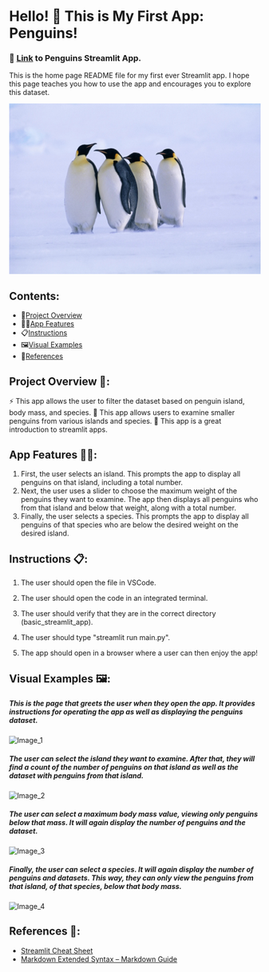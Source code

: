 # Hello! 👋 This is **My First App: Penguins!**

### 🔗 [Link](https://penguins-basic.streamlit.app) to Penguins Streamlit App.

This is the home page README file for my first ever Streamlit app. I hope this page teaches you how to use the app and encourages you to explore this dataset.

![Title Page Image](penguins.jpg)

## Contents:
- 🧩[Project Overview](#project-overview)
- 👩‍💻[App Features](#app-features)
- 📋[Instructions](#instructions)
- 🖼️[Visual Examples](#visual-examples)
- 📕[References](#references)

## Project Overview 🧩:
⚡ This app allows the user to filter the dataset based on penguin island, body mass, and species.
🔬 This app allows users to examine smaller penguins from various islands and species.
🌱 This app is a great introduction to streamlit apps.

## App Features 👩‍💻:
1) First, the user selects an island. This prompts the app to display all penguins on that island, including a total number.
2) Next, the user uses a slider to choose the maximum weight of the penguins they want to examine. The app then displays all penguins who from that island and below that weight, along with a total number.
3) Finally, the user selects a species. This prompts the app to display all penguins of that species who are below the desired weight on the desired island.

## Instructions 📋:
1. The user should open the file in VSCode. 

2. The user should open the code in an integrated terminal.

3. The user should verify that they are in the correct directory (basic_streamlit_app).

4. The user should type "streamlit run main.py".

5. The app should open in a browser where a user can then enjoy the app!

## Visual Examples 🖼️:

##### This is the page that greets the user when they open the app. It provides instructions for operating the app as well as displaying the penguins dataset.
![Image_1](https://github.com/user-attachments/assets/bc0114a4-1157-46bb-8098-67683aef67c8)

##### The user can select the island they want to examine. After that, they will find a count of the number of penguins on that island as well as the dataset with penguins from that island.
![Image_2](https://github.com/user-attachments/assets/baccb51d-3c02-4917-8d33-a6735bd683c8)

##### The user can select a maximum body mass value, viewing only penguins below that mass. It will again display the number of penguins and the dataset.
![Image_3](https://github.com/user-attachments/assets/c0a4602a-ed8d-47b0-b4ba-7c5bdd471518)

##### Finally, the user can select a species. It will again display the number of penguins and datasets. This way, they can only view the penguins from that island, of that species, below that body mass.
![Image_4](https://github.com/user-attachments/assets/e1ddd34f-3daa-4034-a537-a045d0c6ac3f)

## References 📕:
- [Streamlit Cheat Sheet](https://docs.streamlit.io/develop/quick-reference/cheat-sheet)
- [Markdown Extended Syntax – Markdown Guide](https://www.markdownguide.org/extended-syntax/)
